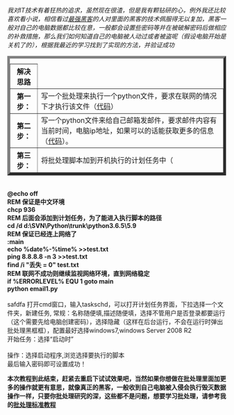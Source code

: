
<i>我对IT技术有着狂热的追求，虽然现在很渣，但是我有颗钻研的心，例外我还比较喜欢看小说，相信看过<a href='http://www.biquge.info/11_11851/'>最强黑客</a>的人对里面的黑客的技术佩服得无以复加，黑客一般对自己的电脑数据都比较在意，一般都会设置些密码等并在被破解密码后做相应的补救措施，那么我们如何知道自己的电脑被人动过或者被盗呢（假设电脑开始是关机了的），根据我最近的学习找到了实现的方法，并验证成功</i>
<table border = 6>
    <caption align="center"></caption>
    <thead>
        <tr>
            <th>解决思路</th>
        </tr>
    </thead>
    <tbody>
        <tr>
            <th>第一步：</th><td>写一个批处理来执行一个python文件，要求在联网的情况下才执行该文件（<a href="#code1">代码</a>）</td>
        </tr>
        <tr>
            <th>第二步：</th><td>写一个python文件来给自己邮箱发邮件，要求邮件内容有当前时间，电脑ip地址，如果可以的话能获取更多的信息（<a href="#code2">代码</a>）。
        </tr>
        <tr>
            <th>第三步：</th><td>将批处理脚本加到开机执行的计划任务中（<a href="#code3"）。
        </tr>
    </tbody>
</table>
<a name = "code1">
<span><b><br/>
@echo off<br/>
REM 保证是中文环境<br/>
chcp 936<br/>
REM 后面会添加到计划任务，为了能进入执行脚本的路径<br/>
cd /d d:\SVN\Python\trunk\python3.6.5\5.9<br/>
REM 保证已经连上网络了<br/>
:main<br/>
echo %date%-%time% >>test.txt<br/>
ping 8.8.8.8 -n 3 >>test.txt<br/>
find /i "丢失 = 0" test.txt<br/>
REM 联网不成功则继续监视网络环境，直到网络稳定<br/>
if %ERRORLEVEL% EQU 1 goto main<br/>
python email1.py<br/></b></span>
</a>

<br/>
<a name = "code2">
safdfa

</a>

<a name = "code3">
打开cmd窗口，输入taskschd，可以打开计划任务界面，下拉选择一个文件夹，新建任务,
常规：名称随便填,描述随便填，选择不管用户是否登录都要运行（这个需要先给电脑创建密码），选择隐藏（这样在后台运行，不会在运行时弹出批处理黑框框），配置最好选择windows7,windows Server 2008 R2
<br/>开始任务：选择“启动时”<br/>
<br/>操作：选择启动程序,浏览选择要执行的脚本<br/>
最后输入密码即可设置成功！
</a>


<b>本次教程到此结束，赶紧去重启下试试效果吧，当然如果你想做在批处理里面加更多的操作就更有意思，就像真正的黑客，一般收到自己电脑被入侵会执行毁灭数据操作一样，只要你批处理研究的深，这些都不是问题，想要学习批处理，请参考我的<a href="https://blog.csdn.net/qq_37608398/article/details/77113766">批处理标准教程</a></b>